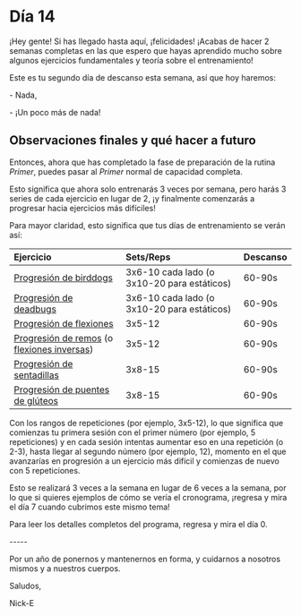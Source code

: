 # Día 14

¡Hey gente! Si has llegado hasta aquí, ¡felicidades! ¡Acabas de hacer 2 semanas completas en las que espero que hayas aprendido mucho sobre algunos ejercicios fundamentales y teoría sobre el entrenamiento!

Este es tu segundo día de descanso esta semana, así que hoy haremos:

\- Nada,

\- ¡Un poco más de nada!

## Observaciones finales y qué hacer a futuro

Entonces, ahora que has completado la fase de preparación de la rutina *Primer*, puedes pasar al *Primer* normal de capacidad completa.

Esto significa que ahora solo entrenarás 3 veces por semana, pero harás 3 series de cada ejercicio en lugar de 2, ¡y finalmente comenzarás a progresar hacia ejercicios más difíciles!

Para mayor claridad, esto significa que tus días de entrenamiento se verán así:

|Ejercicio|Sets/Reps|Descanso|
|:-|:-|:-|
|[Progresión de birddogs](https://www.nick-e.com/bird-dog)|3x6-10 cada lado (o 3x10-20 para estáticos)|60-90s|
|[Progresión de deadbugs](https://www.nick-e.com/deadbug/)|3x6-10 cada lado (o 3x10-20 para estáticos)|60-90s|
|[Progresión de flexiones](https://www.nick-e.com/push-up/)|3x5-12|60-90s|
|[Progresión de remos](https://www.nick-e.com/row/) (o [flexiones inversas](https://www.nick-e.com/reverse-push-ups))|3x5-12|60-90s|
|[Progresión de sentadillas](https://www.nick-e.com/squat/)|3x8-15|60-90s|
|[Progresión de puentes de glúteos](https://www.nick-e.com/glutebridge/)|3x8-15|60-90s|

Con los rangos de repeticiones (por ejemplo, 3x5-12), lo que significa que comienzas tu primera sesión con el primer número (por ejemplo, 5 repeticiones) y en cada sesión intentas aumentar eso en una repetición (o 2-3), hasta llegar al segundo número (por ejemplo, 12), momento en el que avanzarías en progresión a un ejercicio más difícil y comienzas de nuevo con 5 repeticiones.

Esto se realizará 3 veces a la semana en lugar de 6 veces a la semana, por lo que si quieres ejemplos de cómo se vería el cronograma, ¡regresa y mira el día 7 cuando cubrimos este mismo tema!

Para leer los detalles completos del programa, regresa y mira el día 0.

\-----

Por un año de ponernos y mantenernos en forma, y cuidarnos a nosotros mismos y a nuestros cuerpos.

Saludos,

Nick-E
